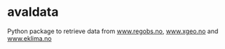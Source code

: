 avaldata
========

Python package to retrieve data from www.regobs.no, www.xgeo.no and www.eklima.no
